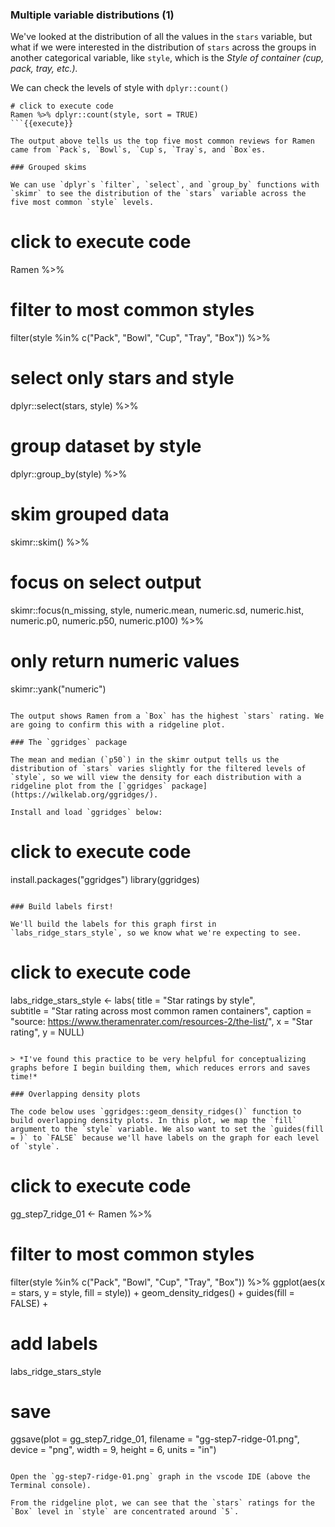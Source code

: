 ### Multiple variable distributions (1)

We've looked at the distribution of all the values in the `stars` variable, but what if we were interested in the distribution of `stars` across the groups in another categorical variable, like `style`, which is the *Style of container (cup, pack, tray, etc.).*

We can check the levels of style with `dplyr::count()`

```
# click to execute code
Ramen %>% dplyr::count(style, sort = TRUE)
```{{execute}}

The output above tells us the top five most common reviews for Ramen came from `Pack`s, `Bowl`s, `Cup`s, `Tray`s, and `Box`es.

### Grouped skims

We can use `dplyr`s `filter`, `select`, and `group_by` functions with `skimr` to see the distribution of the `stars` variable across the five most common `style` levels.

```
# click to execute code
Ramen %>% 
  # filter to most common styles
  filter(style %in% c("Pack", "Bowl",
                      "Cup", "Tray", "Box")) %>% 
  # select only stars and style
  dplyr::select(stars, style) %>% 
  # group dataset by style
  dplyr::group_by(style) %>% 
  # skim grouped data
  skimr::skim() %>% 
  # focus on select output
  skimr::focus(n_missing, style,
               numeric.mean, numeric.sd, numeric.hist,
               numeric.p0, numeric.p50, numeric.p100) %>% 
  # only return numeric values
  skimr::yank("numeric") 
```{{execute}}

The output shows Ramen from a `Box` has the highest `stars` rating. We are going to confirm this with a ridgeline plot.

### The `ggridges` package

The mean and median (`p50`) in the skimr output tells us the distribution of `stars` varies slightly for the filtered levels of `style`, so we will view the density for each distribution with a ridgeline plot from the [`ggridges` package](https://wilkelab.org/ggridges/).  

Install and load `ggridges` below:

```
# click to execute code
install.packages("ggridges")
library(ggridges)
```{{execute}}

### Build labels first!

We'll build the labels for this graph first in `labs_ridge_stars_style`, so we know what we're expecting to see.  

```
# click to execute code
labs_ridge_stars_style <- labs(
       title = "Star ratings by style",  
       subtitle = "Star rating across most common ramen containers",
       caption = "source: https://www.theramenrater.com/resources-2/the-list/",
       x = "Star rating", 
       y = NULL) 
```{{execute}}

> *I've found this practice to be very helpful for conceptualizing graphs before I begin building them, which reduces errors and saves time!*

### Overlapping density plots

The code below uses `ggridges::geom_density_ridges()` function to build overlapping density plots. In this plot, we map the `fill` argument to the `style` variable. We also want to set the `guides(fill = )` to `FALSE` because we'll have labels on the graph for each level of `style`.

```
# click to execute code
gg_step7_ridge_01 <- Ramen %>% 
  # filter to most common styles
  filter(style %in% c("Pack", "Bowl",
                      "Cup", "Tray", "Box")) %>% 
  ggplot(aes(x = stars,
             y = style,
             fill = style)) +
  geom_density_ridges() +
  guides(fill = FALSE) + 
  # add labels 
  labs_ridge_stars_style
# save
ggsave(plot = gg_step7_ridge_01,
       filename = "gg-step7-ridge-01.png",
       device = "png",
       width = 9,
       height = 6,
       units = "in")
```{{execute}}

Open the `gg-step7-ridge-01.png` graph in the vscode IDE (above the Terminal console). 

From the ridgeline plot, we can see that the `stars` ratings for the `Box` level in `style` are concentrated around `5`.
